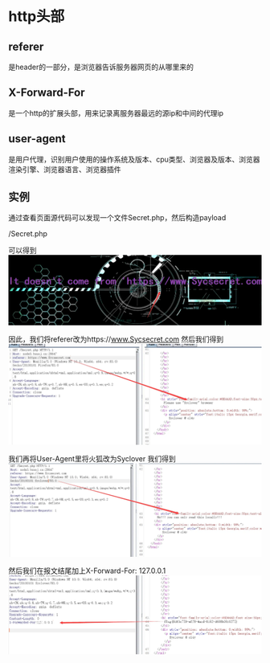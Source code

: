 # http头部

## referer

是header的一部分，是浏览器告诉服务器网页的从哪里来的


## X-Forward-For

是一个http的扩展头部，用来记录离服务器最远的源ip和中间的代理ip

## user-agent

是用户代理，识别用户使用的操作系统及版本、cpu类型、浏览器及版本、浏览器渲染引擎、浏览器语言、浏览器插件

## 实例
通过查看页面源代码可以发现一个文件Secret.php，然后构造payload

/Secret.php

可以得到
![http1](https://github.com/xiaocheng10/xiaocheng10.github.io/blob/master/image/http1.webp)


因此，我们将referer改为https://www.Sycsecret.com
然后我们得到
![http2](https://github.com/xiaocheng10/xiaocheng10.github.io/blob/master/image/http2.webp)


我们再将User-Agent里将火狐改为Syclover
我们得到
![http3](https://github.com/xiaocheng10/xiaocheng10.github.io/blob/master/image/http3.webp)




然后我们在报文结尾加上X-Forward-For: 127.0.0.1
![http4](https://github.com/xiaocheng10/xiaocheng10.github.io/blob/master/image/http4.webp)
